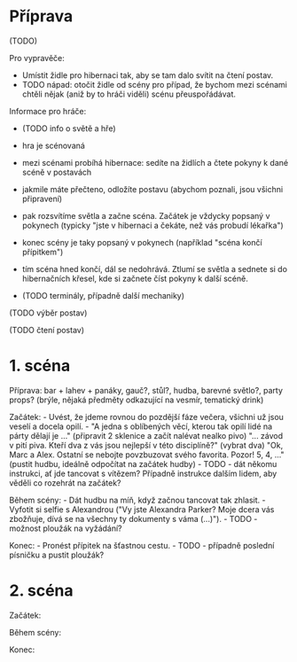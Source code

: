# Příprava

(TODO)

Pro vypravěče:

- Umístit židle pro hibernaci tak, aby se tam dalo svítit na čtení postav.
- TODO nápad: otočit židle od scény pro případ, že bychom mezi scénami chtěli nějak (aniž by to hráči viděli) scénu přeuspořádávat.

Informace pro hráče:

- (TODO info o světě a hře)

- hra je scénovaná
- mezi scénami probíhá hibernace: sedíte na židlích a čtete pokyny k dané scéně v postavách
- jakmile máte přečteno, odložíte postavu (abychom poznali, jsou všichni připravení)
- pak rozsvítíme světla a začne scéna. Začátek je vždycky popsaný v pokynech (typicky "jste v hibernaci a čekáte, než vás probudí lékařka")
- konec scény je taky popsaný v pokynech (například "scéna končí přípitkem")
- tím scéna hned končí, dál se nedohrává. Ztlumí se světla a sednete si do hibernačních křesel, kde si začnete číst pokyny k další scéně.

- (TODO terminály, případně další mechaniky)

(TODO výběr postav)

(TODO čtení postav)

# 1. scéna

Příprava: bar + lahev + panáky, gauč?, stůl?, hudba, barevné světlo?, party props? (brýle, nějaká předměty odkazující na vesmír, tematický drink)

Začátek:
    - Uvést, že jdeme rovnou do pozdější fáze večera, všichni už jsou veselí a docela opilí.
    - "A jedna s oblíbených věcí, kterou tak opilí lidé na párty dělají je ..." (připravit 2 sklenice a začít nalévat nealko pivo) "... závod v pití piva. Kteří dva z vás jsou nejlepší v této disciplíně?" (vybrat dva) "Ok, Marc a Alex. Ostatní se nebojte povzbuzovat svého favorita. Pozor! 5, 4, ..." (pustit hudbu, ideálně odpočítat na začátek hudby)
    - TODO - dát někomu instrukci, ať jde tancovat s vítězem? Případně instrukce dalším lidem, aby věděli co rozehrát na začátek?

Během scény:
    - Dát hudbu na míň, když začnou tancovat tak zhlasit.
    - Vyfotit si selfie s Alexandrou ("Vy jste Alexandra Parker? Moje dcera vás zbožňuje, dívá se na všechny ty dokumenty s váma (...)").
    - TODO - možnost ploužák na vyžádání?

Konec:
    - Pronést přípitek na šťastnou cestu.
    - TODO - případně poslední písničku a pustit ploužák?

# 2. scéna

Začátek:

Během scény:

Konec:
